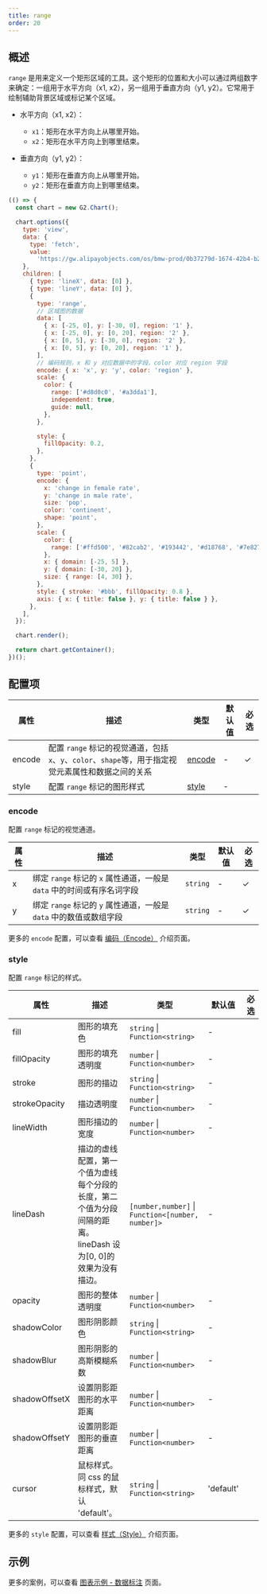 ```yaml
---
title: range
order: 20
---
```


## 概述

`range` 是用来定义一个矩形区域的工具。这个矩形的位置和大小可以通过两组数字来确定：一组用于水平方向（x1, x2），另一组用于垂直方向（y1, y2）。它常用于绘制辅助背景区域或标记某个区域。

- 水平方向（x1, x2）：

  - `x1`：矩形在水平方向上从哪里开始。
  - `x2`：矩形在水平方向上到哪里结束。

- 垂直方向（y1, y2）：

  - `y1`：矩形在垂直方向上从哪里开始。
  - `y2`：矩形在垂直方向上到哪里结束。

```js | ob
(() => {
  const chart = new G2.Chart();

  chart.options({
    type: 'view',
    data: {
      type: 'fetch',
      value:
        'https://gw.alipayobjects.com/os/bmw-prod/0b37279d-1674-42b4-b285-29683747ad9a.json',
    },
    children: [
      { type: 'lineX', data: [0] },
      { type: 'lineY', data: [0] },
      {
        type: 'range',
        // 区域图的数据
        data: [
          { x: [-25, 0], y: [-30, 0], region: '1' },
          { x: [-25, 0], y: [0, 20], region: '2' },
          { x: [0, 5], y: [-30, 0], region: '2' },
          { x: [0, 5], y: [0, 20], region: '1' },
        ],
        // 编码规则，x 和 y 对应数据中的字段，color 对应 region 字段
        encode: { x: 'x', y: 'y', color: 'region' },
        scale: {
          color: {
            range: ['#d8d0c0', '#a3dda1'],
            independent: true,
            guide: null,
          },
        },

        style: {
          fillOpacity: 0.2,
        },
      },
      {
        type: 'point',
        encode: {
          x: 'change in female rate',
          y: 'change in male rate',
          size: 'pop',
          color: 'continent',
          shape: 'point',
        },
        scale: {
          color: {
            range: ['#ffd500', '#82cab2', '#193442', '#d18768', '#7e827a'],
          },
          x: { domain: [-25, 5] },
          y: { domain: [-30, 20] },
          size: { range: [4, 30] },
        },
        style: { stroke: '#bbb', fillOpacity: 0.8 },
        axis: { x: { title: false }, y: { title: false } },
      },
    ],
  });

  chart.render();

  return chart.getContainer();
})();
```

## 配置项

| 属性   | 描述                                                                                                | 类型              | 默认值 | 必选 |
| ------ | --------------------------------------------------------------------------------------------------- | ----------------- | ------ | ---- |
| encode | 配置 `range` 标记的视觉通道，包括`x`、`y`、`color`、`shape`等，用于指定视觉元素属性和数据之间的关系 | [encode](#encode) | -      | ✓    |
| style  | 配置 `range` 标记的图形样式                                                                         | [style](#style)   | -      |      |

### encode

配置 `range` 标记的视觉通道。

| 属性 | 描述                                                                   | 类型     | 默认值 | 必选 |
| ---- | ---------------------------------------------------------------------- | -------- | ------ | ---- |
| x    | 绑定 `range` 标记的 `x` 属性通道，一般是 `data` 中的时间或有序名词字段 | `string` | -      | ✓    |
| y    | 绑定 `range` 标记的 `y` 属性通道，一般是 `data` 中的数值或数组字段     | `string` | -      | ✓    |

更多的 `encode` 配置，可以查看 [编码（Encode）](/manual/core/encode) 介绍页面。

### style

配置 `range` 标记的样式。

| 属性          | 描述                                                                                                          | 类型                                              | 默认值    | 必选 |
| ------------- | ------------------------------------------------------------------------------------------------------------- | ------------------------------------------------- | --------- | ---- |
| fill          | 图形的填充色                                                                                                  | `string` \| `Function<string>`                    | -         |      |
| fillOpacity   | 图形的填充透明度                                                                                              | `number` \| `Function<number>`                    | -         |      |
| stroke        | 图形的描边                                                                                                    | `string` \| `Function<string>`                    | -         |      |
| strokeOpacity | 描边透明度                                                                                                    | `number` \| `Function<number>`                    | -         |      |
| lineWidth     | 图形描边的宽度                                                                                                | `number` \| `Function<number>`                    | -         |      |
| lineDash      | 描边的虚线配置，第一个值为虚线每个分段的长度，第二个值为分段间隔的距离。lineDash 设为[0, 0]的效果为没有描边。 | `[number,number]` \| `Function<[number, number]>` | -         |      |
| opacity       | 图形的整体透明度                                                                                              | `number` \| `Function<number>`                    | -         |      |
| shadowColor   | 图形阴影颜色                                                                                                  | `string` \| `Function<string>`                    | -         |      |
| shadowBlur    | 图形阴影的高斯模糊系数                                                                                        | `number` \| `Function<number>`                    | -         |      |
| shadowOffsetX | 设置阴影距图形的水平距离                                                                                      | `number` \| `Function<number>`                    | -         |      |
| shadowOffsetY | 设置阴影距图形的垂直距离                                                                                      | `number` \| `Function<number>`                    | -         |      |
| cursor        | 鼠标样式。同 css 的鼠标样式，默认 'default'。                                                                 | `string` \| `Function<string>`                    | 'default' |      |

更多的 `style` 配置，可以查看 [样式（Style）](/manual/core/style) 介绍页面。

## 示例

更多的案例，可以查看 [图表示例 - 数据标注](/examples#annotation-range) 页面。
